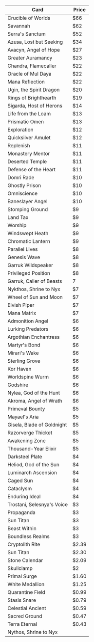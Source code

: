 Card | Price
--- | ---|
Crucible of Worlds | $66
Savannah | $62
Serra's Sanctum | $52
Azusa, Lost but Seeking | $34
Avacyn, Angel of Hope | $27
Greater Auramancy | $23
Chandra, Flamecaller | $22
Oracle of Mul Daya | $22
Mana Reflection | $22
Ugin, the Spirit Dragon | $20
Rings of Brighthearth | $19
Sigarda, Host of Herons | $14
Life from the Loam | $13
Prismatic Omen | $13
Exploration | $12
Quicksilver Amulet | $12
Replenish | $11
Monastery Mentor | $11
Deserted Temple | $11
Defense of the Heart | $11
Domri Rade | $10
Ghostly Prison | $10
Omniscience | $10
Baneslayer Angel | $10
Stomping Ground | $9
Land Tax | $9
Worship | $9
Windswept Heath | $9
Chromatic Lantern | $9
Parallel Lives | $8
Genesis Wave | $8
Garruk Wildspeaker | $8
Privileged Position | $8
Garruk, Caller of Beasts | 7
Nykthos, Shrine to Nyx | $7
Wheel of Sun and Moon | $7
Elvish Piper | $7
Mana Matrix | $7
Admonition Angel | $6
Lurking Predators | $6
Argothian Enchantress | $6
Martyr's Bond | $6
Mirari's Wake | $6
Sterling Grove | $6
Kor Haven | $6
Worldspine Wurm | $6
Godshire | $6
Nylea, God of the Hunt | $6
Akroma, Angel of Wrath | $6
Primeval Bounty | $5
Mayael's Aria | $5
Gisela, Blade of Goldnight | $5
Razorverge Thicket | $5
Awakening Zone | $5
Thousand-Year Elixir | $5
Darksteel Plate | $4
Heliod, God of the Sun | $4
Luminarch Ascension | $4
Caged Sun | $4
Cataclysm | $4
Enduring Ideal | $4
Trostani, Selesnya's Voice | $3
Propaganda | $3
Sun Titan | $3
Beast Within | $3
Boundless Realms | $3
Cryptolith Rite | $2.39
Sun Titan | $2.30
Stone Calendar | $2.09
Skullclamp | $2
Primal Surge | $1.60
White Medallion | $1.25
Quarantine Field | $0.99
Stasis Snare | $0.79
Celestial Ancient | $0.59
Sacred Ground | $0.47
Terra Eternal | $0.43
Nythos, Shrine to Nyx |